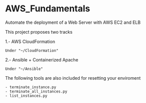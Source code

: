 # AWS_Fundamentals
Automate the deployment of a Web Server with AWS EC2 and ELB 

This project proposes two tracks

1.- AWS CloudFormation
 
	Under "~/CloudFormation"

2.- Ansible + Containerized Apache

	Under "~/Ansible"


The following tools are also included for resetting your enviroment

	- terminate_instance.py
	- terminate_all_instances.py
	- list_instances.py


